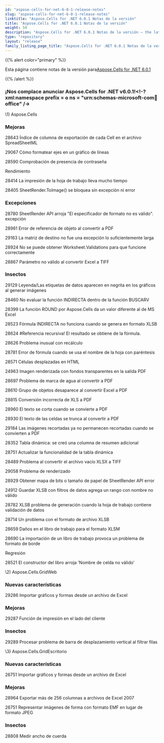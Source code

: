 ```yaml
---
id: "aspose-cells-for-net-6-0-1-release-notes"
slug: "aspose-cells-for-net-6-0-1-release-notes"
linktitle: "Aspose.Cells for .NET 6.0.1 Notas de la versión"
title: "Aspose.Cells for .NET 6.0.1 Notas de la versión"
weight: 50
description: "Aspose.Cells for .NET 6.0.1 Notas de la versión – the latest updates and fixes."
type: "repository"
layout: "release"
family_listing_page_title: "Aspose.Cells for .NET 6.0.1 Notas de la versión"
---
```

{{% alert color="primary" %}} 

 Esta página contiene notas de la versión para[Aspose.Cells for .NET 6.0.1](https://releases.aspose.com/cells/net/new-releases/aspose.cells-for-.net-6.0.1/)

{{% /alert %}} 
### **¡Nos complace anunciar Aspose.Cells for .NET v6.0.1!<!-?xml:namespace prefix = o ns = "urn:schemas-microsoft-com:office:office" /->**
\1) Aspose.Cells 
### **Mejoras**
 28643 Índice de columna de exportación de cada Cell en el archivo SpreadSheetML

 29067 Cómo formatear ejes en un gráfico de líneas

 28590 Comprobación de presencia de contraseña

 Rendimiento

 28414 La impresión de la hoja de trabajo lleva mucho tiempo

 28405 SheetRender.ToImage() se bloquea sin excepción ni error
### **Excepciones**
 28780 SheetRender API arroja "El especificador de formato no es válido". excepción

 28961 Error de referencia de objeto al convertir a PDF

 29163 La matriz de destino no fue una excepción lo suficientemente larga

 28924 No se puede obtener Worksheet.Validations para que funcione correctamente

 28867 Parámetro no válido al convertir Excel a TIFF
### **Insectos**
 29129 Leyenda/Las etiquetas de datos aparecen en negrita en los gráficos al generar imágenes

28460 No evaluar la función INDIRECTA dentro de la función BUSCARV

 28399 La función ROUND por Aspose.Cells da un valor diferente al de MS Excel

 28523 Fórmula INDIRECTA no funciona cuando se genera en formato XLSB

 28624 #Referencia recursiva! El resultado se obtiene de la fórmula.

 28626 Problema inusual con recálculo

 28781 Error de fórmula cuando se usa el nombre de la hoja con paréntesis

 28571 Células desplazadas en HTML

 24963 Imagen renderizada con fondos transparentes en la salida PDF

 28697 Problema de marca de agua al convertir a PDF

 28610 Grupo de objetos desaparece al convertir Excel a PDF

 28815 Conversión incorrecta de XLS a PDF

 28960 El texto se corta cuando se convierte a PDF

 28930 El texto de las celdas se trunca al convertir a PDF

 29184 Las imágenes recortadas ya no permanecen recortadas cuando se convierten a PDF

 28352 Tabla dinámica: se creó una columna de resumen adicional

28751 Actualizar la funcionalidad de la tabla dinámica

 28489 Problema al convertir el archivo vacío XLSX a TIFF

 29058 Problema de renderizado

 28929 Obtener mapa de bits o tamaño de papel de SheetRender API error

 24912 Guardar XLSB con filtros de datos agrega un rango con nombre no válido

 28782 XLSB problema de generación cuando la hoja de trabajo contiene validación de datos

 28714 Un problema con el formato de archivo XLSB

 28659 Daños en el libro de trabajo para el formato XLSM

 28690 La importación de un libro de trabajo provoca un problema de formato de borde

 Regresión

 28521 El constructor del libro arroja 'Nombre de celda no válido'

 \2) Aspose.Cells.GridWeb
### **Nuevas características**
 29286 Importar gráficos y formas desde un archivo de Excel
### **Mejoras**
 29287 Función de impresión en el lado del cliente
### **Insectos**
 29289 Procesar problema de barra de desplazamiento vertical al filtrar filas

\3) Aspose.Cells.GridEscritorio
### **Nuevas características**
26751 Importar gráficos y formas desde un archivo de Excel
### **Mejoras**
 28964 Exportar más de 256 columnas a archivos de Excel 2007

 26751 Representar imágenes de forma con formato EMF en lugar de formato JPEG
### **Insectos**
 28808 Medir ancho de cuerda

